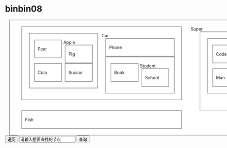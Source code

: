 # binbin08
<!DOCTYPE html>
<html>
<head>
	<title>binbin08</title>
	<style type="text/css">
		#tree{
			width: 1200px;
		}
		.foot{
			background-color: white;
			border: 2px solid #999;
			padding:20px 10px;
			width: 45%;
			box-sizing: border-box;
			float: left;
			margin: 0 2.5%;
		}
		.active{
			background-color: #F08080;
			padding:20px 10px;
			border: 2px solid #999;
			width: 45%;
			box-sizing: border-box;
			float: left;
			margin: 0 2.5%;
		}
		.first{
			z-index: 10;
		}
		.second{
			z-index: 20;
		}
		.third{
			z-index: 30;
		}
		.fourth{
			z-index: 40;
		}
		.fifth{
			z-index: 50;
		}
		#ppp{
			clear: both;
		}
	</style>
</head>
<body>
<div id="tree" class="foot" class="first">
	Super
	<div class="foot" class="second">
		Car
		<div class="foot" class="third">
			Apple
			<div class="foot" class="fourth">Pear
			</div>
			<div class="foot" class="fourth">Pig
			</div>
			<div class="foot" class="fourth">Cola
			</div>	
			<div class="foot" class="fourth">Succor
			</div>		
		</div>
		<div class="foot" class="third">
			Phone
		</div>
		<div class="foot" class="third">
			Student
			<div class="foot" class="fourth">Book
			</div>
			<div class="foot" class="fourth">School
			</div>
		</div>
	</div>
	<div class="foot" class="second">
		Note
		<div class="foot" class="third">
			Human
			<div class="foot" class="fourth">Code
			</div>
			<div class="foot" class="fourth">Operate
			</div>
			<div class="foot" class="fourth">Man
			</div>
		</div>
		<div class="foot" class="third">
			Program
			<div class="foot" class="fourth">Element
			<div class="foot" class="fifth">Cat
			</div>
			</div>
			<div class="foot" class="fourth">Grass
			</div>
		</div>
	</div>
	<div class="foot" class="second">Fish
	</div>
</div>
<div id="ppp">
<button id="DLR">遍历</button>
<input type="text" value="请输入想要查找的节点" id="text" onfocus="myfunction(this)">
<button id="search">查询</button>
</div>
<script type="text/javascript">
	var tree = document.getElementById("tree");
	var Nodearray = new Array();
	var a = document.getElementById("text");
	function myfunction(x){
		x.value="";
	}
	function active(Nodearray){
		var i=0;
		var int = setInterval(function(){
			if (i<Nodearray.length) {
				if (i>0) {
				Nodearray[i-1].className= "foot";}
				Nodearray[i].className = "active";
				i++;
			} else {
				Nodearray[i-1].className = "foot";
				clearInterval(int);
			}
		},500);
	}
	function search(Nodearray){
		var i = 0;
		var arr = Nodearray[0].innerText.split(" ");
		var int = setInterval(function(){
			if (i<Nodearray.length && arr[i]!=a.value) {
				if (i>0) {
				Nodearray[i-1].className= "foot";}
				Nodearray[i].className = "active";
				i++;
			} else if(arr[i] == a.value) {
				if (i>0) {
				Nodearray[i-1].className= "foot";}
				Nodearray[i].className= "active";
				clearInterval(int);
			}
			else{
				Nodearray[i-1].className = "foot";
				clearInterval(int);
				alert("查找的节点不存在了啦！");
			}
		},500);
	}
	function DLR(root){
		if (!root) {
			return;
		} else {
			Nodearray.push(root);
			for (var i = 0; i < root.children.length; i++) {
				DLR(root.children[i]);
			}
		}
	}
	document.getElementById("DLR").onclick = function(){
		Nodearray = [];
		DLR(tree);
		active(Nodearray);
	};
	document.getElementById("search").onclick = function(){
		Nodearray = [];
		DLR(tree);
		for (var i = 0; i < Nodearray.length; i++) {
			Nodearray[i].className = "foot";
		}
		search(Nodearray);
	};
</script>
</body>
</html>
